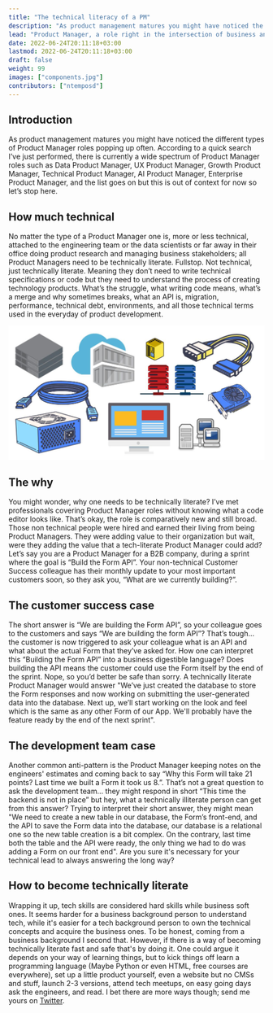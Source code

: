 ```yaml
---
title: "The technical literacy of a PM"
description: "As product management matures you might have noticed the different types of Product Manager roles popping up often."
lead: "Product Manager, a role right in the intersection of business and tech that needs both technical and business skills to get things going. But, does it really need technical skills? Some! You don't need to be an engineer but... 🤿 let's dive deep."
date: 2022-06-24T20:11:18+03:00
lastmod: 2022-06-24T20:11:18+03:00
draft: false
weight: 99
images: ["components.jpg"]
contributors: ["ntemposd"]
---
```


## Introduction

As product management matures you might have noticed the different types of Product Manager roles popping up often. According to a quick search I’ve just performed, there is currently a wide spectrum of Product Manager roles such as Data Product Manager, UX Product Manager, Growth Product Manager, Technical Product Manager, AI Product Manager, Enterprise Product Manager, and the list goes on but this is out of context for now so let’s stop here.

## How much technical

No matter the type of a Product Manager one is, more or less technical, attached to the engineering team or the data scientists or far away in their office doing product research and managing business stakeholders; all Product Managers need to be technically literate. Fullstop. Not technical, just technically literate. Meaning they don’t need to write technical specifications or code but they need to understand the process of creating technology products. What’s the struggle, what writing code means, what’s a merge and why sometimes breaks, what an API is, migration, performance, technical debt, environments, and all those technical terms used in the everyday of product development.

![Hardware Components](components.jpg "Tech is wide. Can you name those parts?")

## The why

You might wonder, why one needs to be technically literate? I’ve met professionals covering Product Manager roles without knowing what a code editor looks like. That’s okay, the role is comparatively new and still broad. Those non technical people were hired and earned their living from being Product Managers. They were adding value to their organization but wait, were they adding the value that a tech-literate Product Manager could add? Let’s say you are a Product Manager for a B2B company, during a sprint where the goal is “Build the Form API”. Your non-technical Customer Success colleague has their monthly update to your most important customers soon, so they ask you, “What are we currently building?”.

## The customer success case

The short answer is “We are building the Form API”, so your colleague goes to the customers and says “We are building the form API”? That’s tough… the customer is now triggered to ask your colleague what is an API and what about the actual Form that they’ve asked for. How one can interpret this “Building the Form API” into a business digestible language? Does building the API means the customer could use the Form itself by the end of the sprint. Nope, so you’d better be safe than sorry. A technically literate Product Manager would answer "We’ve just created the database to store the Form responses and now working on submitting the user-generated data into the database. Next up, we’ll start working on the look and feel which is the same as any other Form of our App. We'll probably have the feature ready by the end of the next sprint".

## The development team case

Another common anti-pattern is the Product Manager keeping notes on the engineers' estimates and coming back to say “Why this Form will take 21 points? Last time we built a Form it took us 8.”. That’s not a great question to ask the development team... they might respond in short “This time the backend is not in place” but hey, what a technically illiterate person can get from this answer? Trying to interpret their short answer, they might mean "We need to create a new table in our database, the Form’s front-end, and the API to save the Form data into the database, our database is a relational one so the new table creation is a bit complex. On the contrary, last time both the table and the API were ready, the only thing we had to do was adding a Form on our front end". Are you sure it's necessary for your technical lead to always answering the long way?

## How to become technically literate

Wrapping it up, tech skills are considered hard skills while business soft ones. It seems harder for a business background person to understand tech, while it's easier for a tech background person to own the technical concepts and acquire the business ones. To be honest, coming from a business background I second that. However, if there is a way of becoming technically literate fast and safe that's by doing it. One could argue it depends on your way of learning things, but to kick things off learn a programming language (Maybe Python or even HTML, free courses are everywhere), set up a little product yourself, even a website but no CMSs and stuff, launch 2-3 versions, attend tech meetups, on easy going days ask the engineers, and read. I bet there are more ways though; send me yours on [Twitter](https://twitter.com/ntemposd).
